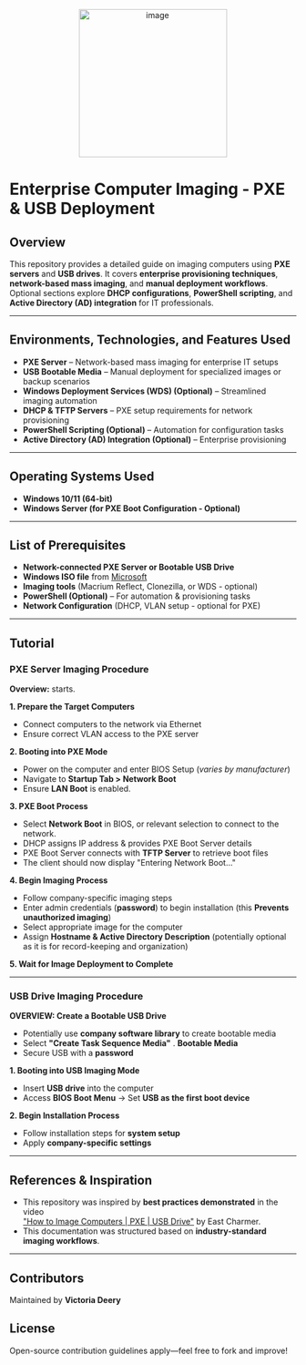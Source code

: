 <p align="center">
<img img width="260" alt="image" src="https://tse1.mm.bing.net/th/id/OIG3.ZsRTSLeL1.qmcEDs1Tb.?pid=ImgGn" alt="Enterprise Computer Imaging"/>
</p>

<h1><b>Enterprise Computer Imaging - PXE & USB Deployment</b></h1>

<h2>Overview</h2>

This repository provides a detailed guide on imaging computers using **PXE servers** and **USB drives**. It covers **enterprise provisioning techniques**, **network-based mass imaging**, and **manual deployment workflows**. Optional sections explore **DHCP configurations**, **PowerShell scripting**, and **Active Directory (AD) integration** for IT professionals.



---

<h2>Environments, Technologies, and Features Used</h2>

- **PXE Server** – Network-based mass imaging for enterprise IT setups  
- **USB Bootable Media** – Manual deployment for specialized images or backup scenarios  
- **Windows Deployment Services (WDS) (Optional)** – Streamlined imaging automation  
- **DHCP & TFTP Servers** – PXE setup requirements for network provisioning  
- **PowerShell Scripting (Optional)** – Automation for configuration tasks  
- **Active Directory (AD) Integration (Optional)** – Enterprise provisioning  

---

<h2>Operating Systems Used</h2>

- **Windows 10/11 (64-bit)**  
- **Windows Server (for PXE Boot Configuration - Optional)**  

---

<h2>List of Prerequisites</h2>

- **Network-connected PXE Server or Bootable USB Drive**  
- **Windows ISO file** from [Microsoft](https://www.microsoft.com/en-us/software-download/windows10)  
- **Imaging tools** (Macrium Reflect, Clonezilla, or WDS - optional)  
- **PowerShell (Optional)** – For automation & provisioning tasks  
- **Network Configuration** (DHCP, VLAN setup - optional for PXE)  

---

<h2>Tutorial</h2>

### **PXE Server Imaging Procedure**
**Overview:** starts.

**1. Prepare the Target Computers**  
- Connect computers to the network via Ethernet  
- Ensure correct VLAN access to the PXE server  

**2. Booting into PXE Mode**  
- Power on the computer and enter BIOS Setup (*varies by manufacturer*)  
- Navigate to **Startup Tab > Network Boot**  
- Ensure **LAN Boot** is enabled. 

**3. PXE Boot Process**  
- Select **Network Boot** in BIOS, or relevant selection to connect to the network.  
- DHCP assigns IP address & provides PXE Boot Server details  
- PXE Boot Server connects with **TFTP Server** to retrieve boot files
- The client should now display "Entering Network Boot..."   

**4. Begin Imaging Process**  
- Follow company-specific imaging steps  
- Enter admin credentials (**password**) to begin installation (this **Prevents unauthorized imaging**)  
- Select appropriate image for the computer  
- Assign **Hostname & Active Directory Description** (potentially optional as it is for record-keeping and organization)  

**5. Wait for Image Deployment to Complete**  

---

### **USB Drive Imaging Procedure**
**OVERVIEW: Create a Bootable USB Drive**  
- Potentially use **company software library** to create bootable media  
- Select **"Create Task Sequence Media"** . **Bootable Media**  
- Secure USB with a **password**  

**1. Booting into USB Imaging Mode**  
- Insert **USB drive** into the computer  
- Access **BIOS Boot Menu** → Set **USB as the first boot device**  

**2. Begin Installation Process**  
- Follow installation steps for **system setup**  
- Apply **company-specific settings**  

---

<h2>References & Inspiration</h2>

- This repository was inspired by **best practices demonstrated** in the video  
  ["How to Image Computers | PXE | USB Drive"](https://www.youtube.com/watch?v=N9oohOcQI64) by East Charmer.  
- This documentation was structured based on **industry-standard imaging workflows**.  

---

<h2>Contributors</h2>

Maintained by **Victoria Deery**  

<h2>License</h2>

Open-source contribution guidelines apply—feel free to fork and improve!  
